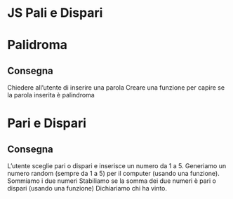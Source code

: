 JS Pali e Dispari
===

Palidroma
===

## Consegna
Chiedere all’utente di inserire una parola
Creare una funzione per capire se la parola inserita è palindroma


Pari e Dispari
===

## Consegna
L’utente sceglie pari o dispari e inserisce un numero da 1 a 5.
Generiamo un numero random (sempre da 1 a 5) per il computer (usando una funzione).
Sommiamo i due numeri
Stabiliamo se la somma dei due numeri è pari o dispari (usando una funzione)
Dichiariamo chi ha vinto.
